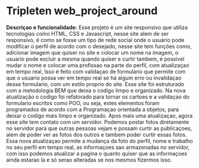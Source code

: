 # Tripleten web_project_around

**Descriçao e funcionalidade:** Esse projeto é um site responsivo que utiliza tecnologias como HTML, CSS e Javascript, nesse site alem de ser responsivo, é como se fosse um tipo de rede social onde o usuário pode modificar o perfil de acordo com o desejado, nesse site tem funções como, adicionar imagem que quiser no site e colocar um nome na imagem, o usuario pode excluir a mesma quando quiser e curtir tambem, é possivel mudar o nome e colocar uma profissao na parte do perfil, com atualizaçao em tempo real, Isso é feito com validaçao de formulario que permite com que o usuario possa ver em tempo real se há algum erro ou invalidaçao desse formulario, com um estilo proprio do site. Esse site foi estruturado com a metodologia BEM que deixa o codigo limpo e organizado. Na nova atualização o codigo foi refatorado para tornar os cartoes e a validaçao do formulario escritos como POO, ou seja, estes elementos foram programados de acordo com a Programaçao orientada a objetos, para deixar o codigo mais limpo e organizado. Apos mais uma atualizaçao, agora esse site tem contato com um servidor. Podemos postar fotos diretamente no servidor para que outras pessoas vejam e possam curtir as publicaçoes, alem de poder ver as fotos dos outros e tambem poder curtir essas fotos. Essa nova atualizaçao permite a mudança da foto do perfil, nome e trabalho no seu perfil em tempo real, as informaçoes sao armazenadas no servidor, com isso podemos atualizar a pagina o quanto quiser que as informaçoes ainda estarao la e só serao alteradas se nos mesmos fizermos isso.
